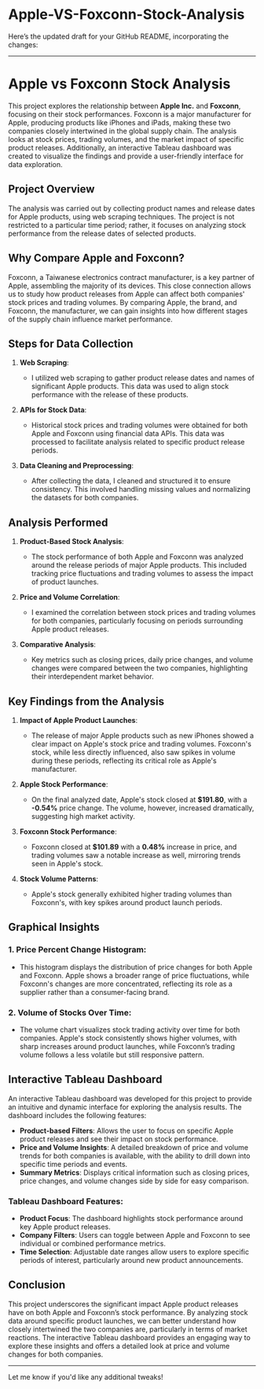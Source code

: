 # Apple-VS-Foxconn-Stock-Analysis

Here’s the updated draft for your GitHub README, incorporating the changes:

---

# Apple vs Foxconn Stock Analysis

This project explores the relationship between **Apple Inc.** and **Foxconn**, focusing on their stock performances. Foxconn is a major manufacturer for Apple, producing products like iPhones and iPads, making these two companies closely intertwined in the global supply chain. The analysis looks at stock prices, trading volumes, and the market impact of specific product releases. Additionally, an interactive Tableau dashboard was created to visualize the findings and provide a user-friendly interface for data exploration.

## Project Overview

The analysis was carried out by collecting product names and release dates for Apple products, using web scraping techniques. The project is not restricted to a particular time period; rather, it focuses on analyzing stock performance from the release dates of selected products. 

## Why Compare Apple and Foxconn?

Foxconn, a Taiwanese electronics contract manufacturer, is a key partner of Apple, assembling the majority of its devices. This close connection allows us to study how product releases from Apple can affect both companies' stock prices and trading volumes. By comparing Apple, the brand, and Foxconn, the manufacturer, we can gain insights into how different stages of the supply chain influence market performance.

## Steps for Data Collection

1. **Web Scraping**:
   - I utilized web scraping to gather product release dates and names of significant Apple products. This data was used to align stock performance with the release of these products.
   
2. **APIs for Stock Data**:
   - Historical stock prices and trading volumes were obtained for both Apple and Foxconn using financial data APIs. This data was processed to facilitate analysis related to specific product release periods.

3. **Data Cleaning and Preprocessing**:
   - After collecting the data, I cleaned and structured it to ensure consistency. This involved handling missing values and normalizing the datasets for both companies.

## Analysis Performed

1. **Product-Based Stock Analysis**:
   - The stock performance of both Apple and Foxconn was analyzed around the release periods of major Apple products. This included tracking price fluctuations and trading volumes to assess the impact of product launches.

2. **Price and Volume Correlation**:
   - I examined the correlation between stock prices and trading volumes for both companies, particularly focusing on periods surrounding Apple product releases.

3. **Comparative Analysis**:
   - Key metrics such as closing prices, daily price changes, and volume changes were compared between the two companies, highlighting their interdependent market behavior.

## Key Findings from the Analysis

1. **Impact of Apple Product Launches**:
   - The release of major Apple products such as new iPhones showed a clear impact on Apple's stock price and trading volumes. Foxconn's stock, while less directly influenced, also saw spikes in volume during these periods, reflecting its critical role as Apple's manufacturer.

2. **Apple Stock Performance**:
   - On the final analyzed date, Apple's stock closed at **$191.80**, with a **-0.54%** price change. The volume, however, increased dramatically, suggesting high market activity.

3. **Foxconn Stock Performance**:
   - Foxconn closed at **$101.89** with a **0.48%** increase in price, and trading volumes saw a notable increase as well, mirroring trends seen in Apple's stock.

4. **Stock Volume Patterns**:
   - Apple's stock generally exhibited higher trading volumes than Foxconn's, with key spikes around product launch periods.

## Graphical Insights

### 1. **Price Percent Change Histogram**:
   - This histogram displays the distribution of price changes for both Apple and Foxconn. Apple shows a broader range of price fluctuations, while Foxconn's changes are more concentrated, reflecting its role as a supplier rather than a consumer-facing brand.

### 2. **Volume of Stocks Over Time**:
   - The volume chart visualizes stock trading activity over time for both companies. Apple's stock consistently shows higher volumes, with sharp increases around product launches, while Foxconn’s trading volume follows a less volatile but still responsive pattern.

## Interactive Tableau Dashboard

An interactive Tableau dashboard was developed for this project to provide an intuitive and dynamic interface for exploring the analysis results. The dashboard includes the following features:
- **Product-based Filters**: Allows the user to focus on specific Apple product releases and see their impact on stock performance.
- **Price and Volume Insights**: A detailed breakdown of price and volume trends for both companies is available, with the ability to drill down into specific time periods and events.
- **Summary Metrics**: Displays critical information such as closing prices, price changes, and volume changes side by side for easy comparison.

### Tableau Dashboard Features:
- **Product Focus**: The dashboard highlights stock performance around key Apple product releases.
- **Company Filters**: Users can toggle between Apple and Foxconn to see individual or combined performance metrics.
- **Time Selection**: Adjustable date ranges allow users to explore specific periods of interest, particularly around new product announcements.

## Conclusion

This project underscores the significant impact Apple product releases have on both Apple and Foxconn’s stock performance. By analyzing stock data around specific product launches, we can better understand how closely intertwined the two companies are, particularly in terms of market reactions. The interactive Tableau dashboard provides an engaging way to explore these insights and offers a detailed look at price and volume changes for both companies.

---

Let me know if you'd like any additional tweaks!
